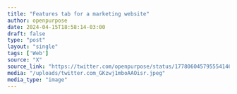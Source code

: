 ```yaml
---
title: "Features tab for a marketing website"
author: openpurpose
date: 2024-04-15T18:58:14-03:00
draft: false
type: "post"
layout: "single"
tags: ['Web']
source: "X"
source_link: "https://twitter.com/openpurpose/status/1778060457955541465/photo/1"
media: "/uploads/twitter.com_GKzwj1mboAAOisr.jpeg"
media_type: "image"
---
```


